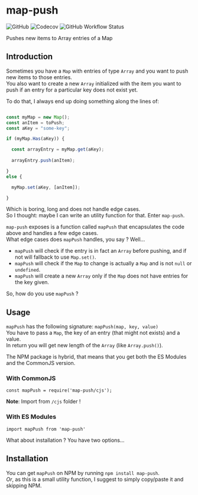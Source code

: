 # map-push
	
![GitHub](https://img.shields.io/github/license/federico-paolillo/map-push?style=flat-square)
![Codecov](https://img.shields.io/codecov/c/github/federico-paolillo/map-push?style=flat-square)
![GitHub Workflow Status](https://img.shields.io/github/workflow/status/federico-paolillo/map-push/continuous-integration?label=CI&style=flat-square)  
	
Pushes new items to Array entries of a Map

## Introduction

Sometimes you have a `Map` with entries of type `Array` and you want to push new items to those entries.  
You also want to create a new `Array` initialized with the item you want to push if an entry for a particular key does not exist yet.  

To do that, I always end up doing something along the lines of:  

```javascript

const myMap = new Map();
const anItem = toPush;
const aKey = "some-key";

if (myMap.Has(aKey)) {

  const arrayEntry = myMap.get(aKey);
	
  arrayEntry.push(anItem);

}
else {

  myMap.set(aKey, [anItem]);

}

```

Which is boring, long and does not handle edge cases.  
So I thought: maybe I can write an utility function for that. Enter `map-push`.  

`map-push` exposes is a function called `mapPush` that encapsulates the code above and handles a few edge cases.  
What edge cases does `mapPush` handles, you say ? Well...

- `mapPush` will check if the entry is in fact an `Array` before pushing, and if not will fallback to use `Map.set()`.  
- `mapPush` will check if the `Map` to change is actually a `Map` and is not `null` or `undefined`.  
- `mapPush` will create a new `Array` only if the `Map` does not have entries for the key given.

So, how do you use `mapPush` ?

## Usage 

`mapPush` has the following signature: `mapPush(map, key, value)`  
You have to pass a `Map`, the key of an entry (that might not exists) and a value.  
In return you will get new length of the `Array` (like `Array.push()`).  

The NPM package is hybrid, that means that you get both the ES Modules and the CommonJS version. 

### With CommonJS

`const mapPush = require('map-push/cjs');`

**Note**: Import from `/cjs` folder !

### With ES Modules

`import mapPush from 'map-push'`

What about installation ? You have two options...

## Installation

You can get `mapPush` on NPM by running `npm install map-push`.  
*Or*, as this is a small utility function, I suggest to simply copy/paste it and skipping NPM.  


